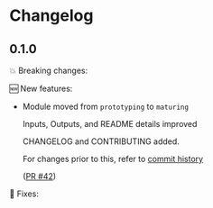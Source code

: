 # Changelog

## 0.1.0

💥 Breaking changes:

🆕 New features:

- Module moved from `prototyping` to `maturing`

  Inputs, Outputs, and README details improved

  CHANGELOG and CONTRIBUTING added.

  For changes prior to this, refer to [commit history](https://github.com/dwp/terraform-aws-kong-gateway/commits/main)

  ([PR #42](https://github.com/dwp/terraform-aws-kong-gateway/pull/42))

🔧 Fixes:
